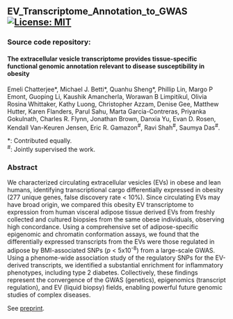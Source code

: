 ## EV_Transcriptome_Annotation_to_GWAS [![License: MIT](https://img.shields.io/badge/License-MIT-yellow.svg)](https://github.com/gamazonlab/EV_Transcriptome_Annotation_to_GWAS/blob/master/LICENSE)

### Source code repository:  

#### The extracellular vesicle transcriptome provides tissue-specific functional genomic annotation relevant to disease susceptibility in obesity  
Emeli Chatterjee*, Michael J. Betti*, Quanhu Sheng*, Phillip Lin, Margo P Emont, Guoping Li, Kaushik Amancherla, Worawan B Limpitikul, Olivia Rosina Whittaker, Kathy Luong, Christopher Azzam, Denise Gee, Matthew Hutter, Karen Flanders, Parul Sahu, Marta Garcia-Contreras, Priyanka Gokulnath, Charles R. Flynn, Jonathan Brown, Danxia Yu, Evan D. Rosen, Kendall Van-Keuren Jensen, Eric R. Gamazon<sup>#</sup>, Ravi Shah<sup>#</sup>, Saumya Das<sup>#</sup>.  

*: Contributed equally.  
<sup>#</sup>: Jointly supervised the work.  

### Abstract  
We characterized circulating extracellular vesicles (EVs) in obese and lean humans, identifying transcriptional cargo differentially expressed in obesity (277 unique genes, false discovery rate < 10%). Since circulating EVs may have broad origin, we compared this obesity EV transcriptome to expression from human visceral adipose tissue derived EVs from freshly collected and cultured biopsies from the same obese individuals, observing high concordance. Using a comprehensive set of adipose-specific epigenomic and chromatin conformation assays, we found that the differentially expressed transcripts from the EVs were those regulated in adipose by BMI-associated SNPs (<i>p</i> < 5x10<sup>-8</sup>) from a large-scale GWAS. Using a phenome-wide association study of the regulatory SNPs for the EV-derived transcripts, we identified a substantial enrichment for inflammatory phenotypes, including type 2 diabetes. Collectively, these findings represent the convergence of the GWAS (genetics), epigenomics (transcript regulation), and EV (liquid biopsy) fields, enabling powerful future genomic studies of complex diseases.

See [preprint](https://www.medrxiv.org/content/10.1101/2024.11.18.24317277v1.full.pdf). 

